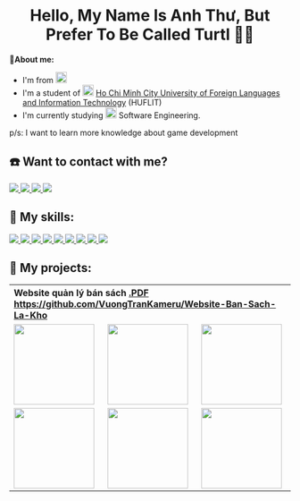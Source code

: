 <h1 align="center">Hello, My Name Is Anh Thư, But Prefer To Be Called Turtl 💙🐢</h1>

<b>📝About me:</b>
- I'm from <img src="https://img.icons8.com/external-vitaliy-gorbachev-flat-vitaly-gorbachev/58/null/external-vietnam-flags-vitaliy-gorbachev-flat-vitaly-gorbachev.png" style="width:20px; height:20px;">
- I'm a student of <img src="https://img.icons8.com/fluency/48/null/school-building.png" style="width:20px; height:20px;" alt="school"> [Ho Chi Minh City University of Foreign Languages and Information Technology](https://huflit.edu.vn) (HUFLIT)
- I'm currently studying <img src="https://img.icons8.com/dusk/64/null/monitor--v1.png" style="width:20px; height:20px;"> Software Engineering.
<p> p/s: I want to learn more knowledge about game development <p>

<h2>☎️ Want to contact with me?</h2>
<div>
  <a href="https://www.facebook.com/vuong.tran.2001/">
    <img src="https://img.icons8.com/color/48/null/facebook-new.png">
  </a>
  <a href="https://github.com/VuongTranKameru">
    <img src="https://img.icons8.com/fluency/48/null/github.png">
  </a>
  <a href="mailto:0918051090t@gmail.com">
    <img src="https://img.icons8.com/fluency/48/null/gmail.png">
  </a>
    <img src="https://img.icons8.com/?size=100&id=gprwo421aVmU&format=png&color=000000">
</div>

<h2>🏃 My skills:</h2>
<div>
  <a href="https://visualstudio.microsoft.com">
    <img src="https://img.icons8.com/fluency/48/null/visual-studio.png"/>
  </a>
  <a href="https://visualstudio.microsoft.com">
    <img src="https://img.icons8.com/fluency/48/null/visual-studio-code-2019.png"/>
  </a>
  <a href="https://www.microsoft.com/en-us/sql-server/sql-server-downloads">
    <img src="https://img.icons8.com/color/48/null/microsoft-sql-server.png"/>
  </a>
  <a href="https://trello.com">
    <img src="https://img.icons8.com/color/48/null/trello.png"/>
  </a>
  <a href="https://www.adobe.com/">
    <img src="https://img.icons8.com/color/48/null/adobe-photoshop--v1.png"/>
  </a>
  <a href="https://www.adobe.com/">
    <img src="https://img.icons8.com/color/48/null/adobe-xd--v1.png"/>
  </a>
  <a href="https://wikipedia.org/wiki/HTML">
    <img src="https://img.icons8.com/color/48/null/html-5--v1.png"/>
  </a>
  <a href="https://wikipedia.org/wiki/CSS">
    <img src="https://img.icons8.com/fluency/48/null/css3.png"/>
  </a>
  <a href="https://getbootstrap.com">
    <img src="https://img.icons8.com/color/48/null/bootstrap.png"/>
  </a>
  <!-- 
  <a href="https://reactjs.org">
    <img src="https://img.icons8.com/color/48/null/react-native.png"/>
  </a>
  -->
</div>

<h2>📁 My projects:</h2>
  <table>
  <tr>
    <th colspan="3" align="left">Website quản lý bán sách <a href="https://github.com/VuongTranKameru/Website-Ban-Sach-La-Kho/blob/master/BaoCaoLTWeb%2B/2_WebBanSach.pdf">.PDF</a> <br> <a href="https://github.com/VuongTranKameru/Website-Ban-Sach-La-Kho">https://github.com/VuongTranKameru/Website-Ban-Sach-La-Kho</a></th>
  </tr>
  <tr>
    <td><img src="/image/pjlakho(1).png" style="width:144px;"></td>
    <td><img src="/image/pjlakho(2).png" style="width:144px;"></td>
    <td><img src="/image/pjlakho(3).png" style="width:144px;"></td>
  </tr>
  <tr>
    <td><img src="/image/pjlakho(4).png" style="width:144px;"></td>
    <td><img src="/image/pjlakho(5).png" style="width:144px;"></td>
    <td><img src="/image/pjlakho(6).png" style="width:144px;"></td>
  </tr>
</table>

<!--<table>
  <tr>
    <th colspan="3" align="left">Project</th>
  </tr>
  <tr>
    <td>a</td>
    <td>b</td>
    <td>c</td>
  </tr>
  <tr>
    <td><img src="https://img.icons8.com/dusk/64/null/turtle.png"/></td>
    <td><img src="https://img.icons8.com/dusk/64/null/turtle.png"/></td>
    <td><img src="https://img.icons8.com/dusk/64/null/turtle.png"/></td>
  </tr>
  <tr>
    <td><img src="/image/pjlakho(1).png"></td>
    <td><img src="/image/pjlakho(2).png"></td>
    <td><img src="/image/pjlakho(3).png"></td>
  </tr>
</table>-->
